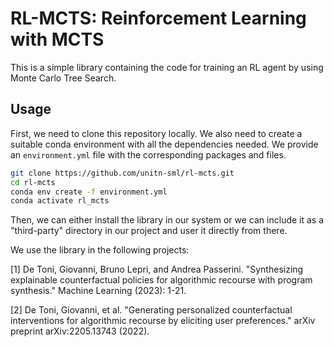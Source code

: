 # RL-MCTS: Reinforcement Learning with MCTS

This is a simple library containing the code for training an RL agent by using Monte Carlo Tree Search. 

## Usage

First, we need to clone this repository locally. We also need to create a suitable conda environment with all the dependencies needed. We provide an `environment.yml` file with the corresponding packages and files. 

```bash
git clone https://github.com/unitn-sml/rl-mcts.git
cd rl-mcts
conda env create -f environment.yml
conda activate rl_mcts
```

Then, we can either install the library in our system or we can include it as a "third-party" directory in our project and user it directly from there. 

We use the library in the following projects: 

[1] De Toni, Giovanni, Bruno Lepri, and Andrea Passerini. "Synthesizing explainable counterfactual policies for algorithmic recourse with program synthesis." Machine Learning (2023): 1-21.

[2] De Toni, Giovanni, et al. "Generating personalized counterfactual interventions for algorithmic recourse by eliciting user preferences." arXiv preprint arXiv:2205.13743 (2022).